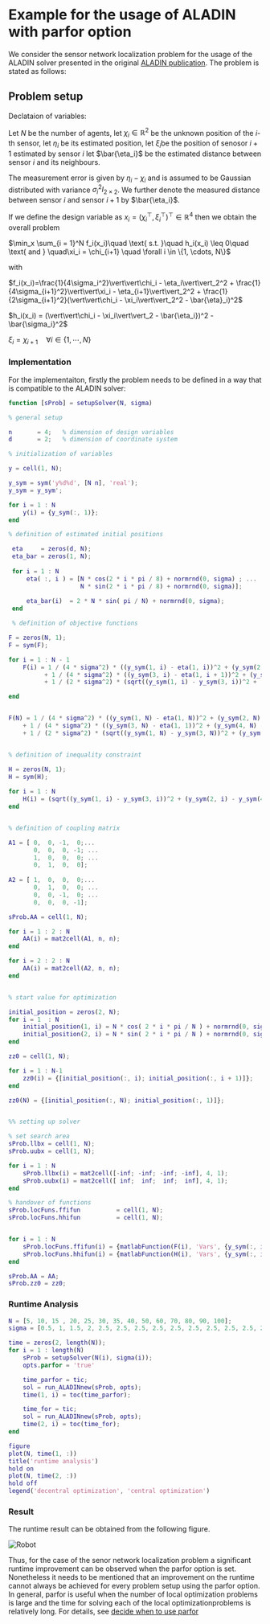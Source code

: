 # Example for the usage of ALADIN with parfor option
We consider the sensor network localization problem for the usage of the ALADIN solver presented in the original [ALADIN publication](https://www.researchgate.net/publication/299465495_An_Augmented_Lagrangian_Based_Algorithm_for_Distributed_NonConvex_Optimization). The problem is stated as follows:

## Problem setup

Declataion of variables:

Let $N$ be the number of agents, let $\chi_i \in \mathbb{R}^2$ be the unknown position of the $i$-th sensor, let $\eta_i$ be its estimated position, let $\xi_i$be the position of senosor $i+1$ estimated by sensor $i$ let $\bar{\eta_i}$ be the estimated distance between sensor $i$ and its neighbours.    

The measurement error is given by $\eta_i - \chi_i$ and is assumed to be Gaussian distributed with variance $\sigma_i^2 I_{2 \times 2}$. We further denote the measured distance between sensor $i$ and sensor $i + 1$ by $\bar{\eta_i}$.


If we define the design variable as $x_i = (\chi_i^\top, \xi_i^\top)^\top \in \mathbb{R}^4$ then we obtain the overall problem


$\min_x \sum_{i = 1}^N f_i(x_i)\quad \text{ s.t. }\quad h_i(x_i) \leq 0\quad \text{ and } \quad\xi_i = \chi_{i+1}  \quad \forall i \in \{1, \cdots, N\}$

with 
  
$f_i(x_i)=\frac{1}{4\sigma_i^2}\vert\vert\chi_i - \eta_i\vert\vert_2^2 + \frac{1}{4\sigma_{i+1}^2}\vert\vert\xi_i - \eta_{i+1}\vert\vert_2^2 + \frac{1}{2\sigma_{i+1}^2}(\vert\vert\chi_i - \xi_i\vert\vert_2^2  - \bar{\eta}_i)^2$

$h_i(x_i) = (\vert\vert\chi_i - \xi_i\vert\vert_2 - \bar{\eta_i})^2 - \bar{\sigma_i}^2$   

$\xi_i = \chi_{i+1} \quad \forall i \in \{1, \cdots, N\}$

### Implementation

For the implementaiton, firstly the problem needs to be defined in a way that is compatible to the ALADIN solver:
```matlab
function [sProb] = setupSolver(N, sigma)

% general setup

n       = 4;   % dimension of design variables          
d       = 2;   % dimension of coordinate system 

% initialization of variables

y = cell(1, N);

y_sym = sym('y%d%d', [N n], 'real');
y_sym = y_sym';

for i = 1 : N
    y(i) = {y_sym(:, 1)};
end

% definition of estimated initial positions

 eta     = zeros(d, N);
 eta_bar = zeros(1, N);
 
 for i = 1 : N
     eta( :, i ) = [N * cos(2 * i * pi / 8) + normrnd(0, sigma) ; ...
                    N * sin(2 * i * pi / 8) + normrnd(0, sigma)];
     
     eta_bar(i)  = 2 * N * sin( pi / N) + normrnd(0, sigma);
 end

 % definition of objective functions

F = zeros(N, 1);
F = sym(F);

for i = 1 : N - 1
    F(i) = 1 / (4 * sigma^2) * ((y_sym(1, i) - eta(1, i))^2 + (y_sym(2, i) - eta(2, i))^2) ...
          + 1 / (4 * sigma^2) * ((y_sym(3, i) - eta(1, i + 1))^2 + (y_sym(4, i) - eta(2, i + 1))^2) ...
          + 1 / (2 * sigma^2) * (sqrt((y_sym(1, i) - y_sym(3, i))^2 + (y_sym(2, i) - y_sym(4, i))^2) - eta_bar(i))^2;

end


F(N) = 1 / (4 * sigma^2) * ((y_sym(1, N) - eta(1, N))^2 + (y_sym(2, N) - eta(2, N))^2) ...
    + 1 / (4 * sigma^2) * ((y_sym(3, N) - eta(1, 1))^2 + (y_sym(4, N) - eta(2, 1))^2) ...
    + 1 / (2 * sigma^2) * (sqrt((y_sym(1, N) - y_sym(3, N))^2 + (y_sym(2, N) - y_sym(4, N))^2) - eta_bar(N))^2;


% definition of inequality constraint

H = zeros(N, 1);
H = sym(H);
 
for i = 1 : N
    H(i) = (sqrt((y_sym(1, i) - y_sym(3, i))^2 + (y_sym(2, i) - y_sym(4, i))^2) - eta_bar(i))^2;
end


% definition of coupling matrix

A1 = [ 0,  0, -1,  0;...
       0,  0,  0, -1; ...
       1,  0,  0,  0; ...
       0,  1,  0,  0];
   
A2 = [ 1,  0,  0,  0;...
       0,  1,  0,  0; ...
       0,  0, -1,  0; ...
       0,  0,  0, -1];

sProb.AA = cell(1, N);

for i = 1 : 2 : N
    AA(i) = mat2cell(A1, n, n);
end

for i = 2 : 2 : N
    AA(i) = mat2cell(A2, n, n);
end


% start value for optimization

initial_position = zeros(2, N);
for i = 1  : N
    initial_position(1, i) = N * cos( 2 * i * pi / N ) + normrnd(0, sigma);
    initial_position(2, i) = N * sin( 2 * i * pi / N ) + normrnd(0, sigma);
end

zz0 = cell(1, N);

for i = 1 : N-1
    zz0(i) = {[initial_position(:, i); initial_position(:, i + 1)]};
end

zz0(N) = {[initial_position(:, N); initial_position(:, 1)]};


%% setting up solver

% set search area
sProb.llbx = cell(1, N);
sProb.uubx = cell(1, N);

for i = 1 : N
    sProb.llbx(i) = mat2cell([-inf; -inf; -inf; -inf], 4, 1);
    sProb.uubx(i) = mat2cell([ inf;  inf;  inf;  inf], 4, 1);
end

% handover of functions
sProb.locFuns.ffifun          = cell(1, N);
sProb.locFuns.hhifun          = cell(1, N);


for i = 1 : N
    sProb.locFuns.ffifun(i) = {matlabFunction(F(i), 'Vars', {y_sym(:, i)})} ;
    sProb.locFuns.hhifun(i) = {matlabFunction(H(i), 'Vars', {y_sym(:, i)})} ;
end

sProb.AA = AA;
sProb.zz0 = zz0;

```
### Runtime Analysis
```matlab
N = [5, 10, 15 , 20, 25, 30, 35, 40, 50, 60, 70, 80, 90, 100];
sigma = [0.5, 1, 1.5, 2, 2.5, 2.5, 2.5, 2.5, 2.5, 2.5, 2.5, 2.5, 2.5, 2.5];

time = zeros(2, length(N));
for i = 1 : length(N)
    sProb = setupSolver(N(i), sigma(i));
    opts.parfor = 'true' 

    time_parfor = tic;
    sol = run_ALADINnew(sProb, opts);
    time(1, i) = toc(time_parfor);

    time_for = tic;
    sol = run_ALADINnew(sProb, opts);
    time(2, i) = toc(time_for);
end

figure 
plot(N, time(1, :))
title('runtime analysis')
hold on
plot(N, time(2, :))
hold off
legend('decentral optimization', 'central optimization')

```
### Result
The runtime result can be obtained from the following figure. 

 ![Robot](./figures/run_time_comparison.png)

Thus, for the case of the senor network localization problem a significant runtime improvement can be observed when the parfor option is set. Nonetheless it needs to be mentioned that an improvement on the runtime cannot always be achieved for every problem setup using the parfor option. In general, parfor is useful when the number of local optimization problems is large and the time for solving each of the local  optimizationproblems is relatively long. For details, see [decide when to use parfor](https://de.mathworks.com/help/parallel-computing/decide-when-to-use-parfor.html;jsessionid=4c67399db5b15c1b7951a965e1c7)